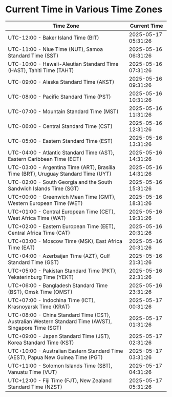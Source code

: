 # Current Time in Various Time Zones

| Time Zone | Current Time |
|-----------|--------------|
| UTC-12:00 - Baker Island Time (BIT) | 2025-05-17 05:31:26 |
| UTC-11:00 - Niue Time (NUT), Samoa Standard Time (SST) | 2025-05-16 06:31:26 |
| UTC-10:00 - Hawaii-Aleutian Standard Time (HAST), Tahiti Time (TAHT) | 2025-05-16 07:31:26 |
| UTC-09:00 - Alaska Standard Time (AKST) | 2025-05-16 09:31:26 |
| UTC-08:00 - Pacific Standard Time (PST) | 2025-05-16 10:31:26 |
| UTC-07:00 - Mountain Standard Time (MST) | 2025-05-16 11:31:26 |
| UTC-06:00 - Central Standard Time (CST) | 2025-05-16 12:31:26 |
| UTC-05:00 - Eastern Standard Time (EST) | 2025-05-16 13:31:26 |
| UTC-04:00 - Atlantic Standard Time (AST), Eastern Caribbean Time (ECT) | 2025-05-16 14:31:26 |
| UTC-03:00 - Argentina Time (ART), Brasília Time (BRT), Uruguay Standard Time (UYT) | 2025-05-16 14:31:26 |
| UTC-02:00 - South Georgia and the South Sandwich Islands Time (SGT) | 2025-05-16 15:31:26 |
| UTC±00:00 - Greenwich Mean Time (GMT), Western European Time (WET) | 2025-05-16 18:31:26 |
| UTC+01:00 - Central European Time (CET), West Africa Time (WAT) | 2025-05-16 19:31:26 |
| UTC+02:00 - Eastern European Time (EET), Central Africa Time (CAT) | 2025-05-16 20:31:26 |
| UTC+03:00 - Moscow Time (MSK), East Africa Time (EAT) | 2025-05-16 20:31:26 |
| UTC+04:00 - Azerbaijan Time (AZT), Gulf Standard Time (GST) | 2025-05-16 21:31:26 |
| UTC+05:00 - Pakistan Standard Time (PKT), Yekaterinburg Time (YEKT) | 2025-05-16 22:31:26 |
| UTC+06:00 - Bangladesh Standard Time (BST), Omsk Time (OMST) | 2025-05-16 23:31:26 |
| UTC+07:00 - Indochina Time (ICT), Krasnoyarsk Time (KRAT) | 2025-05-17 00:31:26 |
| UTC+08:00 - China Standard Time (CST), Australian Western Standard Time (AWST), Singapore Time (SGT) | 2025-05-17 01:31:26 |
| UTC+09:00 - Japan Standard Time (JST), Korea Standard Time (KST) | 2025-05-17 02:31:26 |
| UTC+10:00 - Australian Eastern Standard Time (AEST), Papua New Guinea Time (PGT) | 2025-05-17 03:31:26 |
| UTC+11:00 - Solomon Islands Time (SBT), Vanuatu Time (VUT) | 2025-05-17 04:31:26 |
| UTC+12:00 - Fiji Time (FJT), New Zealand Standard Time (NZST) | 2025-05-17 05:31:26 |

